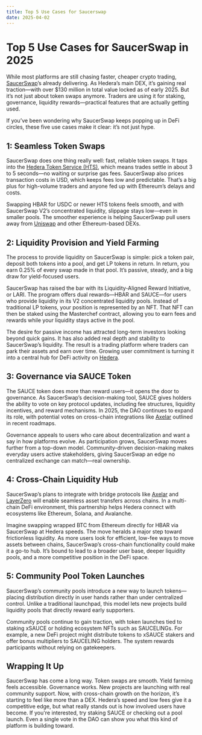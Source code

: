 ```yaml
---
title: Top 5 Use Cases for Saucerswap
date: 2025-04-02
---
```


# Top 5 Use Cases for SaucerSwap in 2025

While most platforms are still chasing faster, cheaper crypto trading, [SaucerSwap](https://www.saucerswap.finance/)’s already delivering. As Hedera’s main DEX, it’s gaining real traction—with over $130 million in total value locked as of early 2025. But it’s not just about token swaps anymore. Traders are using it for staking, governance, liquidity rewards—practical features that are actually getting used.

If you’ve been wondering why SaucerSwap keeps popping up in DeFi circles, these five use cases make it clear: it’s not just hype.

<!--truncate-->

## 1: Seamless Token Swaps

SaucerSwap does one thing really well: fast, reliable token swaps. It taps into the [Hedera Token Service (HTS)](https://hedera.com/token-service), which means trades settle in about 3 to 5 seconds—no waiting or surprise gas fees. SaucerSwap also prices transaction costs in USD, which keeps fees low and predictable. That’s a big plus for high-volume traders and anyone fed up with Ethereum’s delays and costs.

Swapping HBAR for USDC or newer HTS tokens feels smooth, and with SaucerSwap V2’s concentrated liquidity, slippage stays low—even in smaller pools. The smoother experience is helping SaucerSwap pull users away from [Uniswap](https://uniswap.org/) and other Ethereum-based DEXs.


## 2: Liquidity Provision and Yield Farming

The process to provide liquidity on SaucerSwap is simple: pick a token pair, deposit both tokens into a pool, and get LP tokens in return. In return, you earn 0.25% of every swap made in that pool. It’s passive, steady, and a big draw for yield-focused users.

SaucerSwap has raised the bar with its Liquidity-Aligned Reward Initiative, or LARI. The program offers dual rewards—HBAR and SAUCE—for users who provide liquidity in its V2 concentrated liquidity pools. Instead of traditional LP tokens, your position is represented by an NFT. That NFT can then be staked using the Masterchef contract, allowing you to earn fees and rewards while your liquidity stays active in the pool.

The desire for passive income has attracted long-term investors looking beyond quick gains. It has also added real depth and stability to SaucerSwap’s liquidity. The result is a trading platform where traders can park their assets and earn over time. Growing user commitment is turning it into a central hub for DeFi activity on [Hedera](https://hedera.com/).


## 3: Governance via SAUCE Token

The SAUCE token does more than reward users—it opens the door to governance. As SaucerSwap’s decision-making tool, SAUCE gives holders the ability to vote on key protocol updates, including fee structures, liquidity incentives, and reward mechanisms. In 2025, the DAO continues to expand its role, with potential votes on cross-chain integrations like [Axelar](https://axelar.network/) outlined in recent roadmaps.

Governance appeals to users who care about decentralization and want a say in how platforms evolve. As participation grows, SaucerSwap moves further from a top-down model. Community-driven decision-making makes everyday users active stakeholders, giving SaucerSwap an edge no centralized exchange can match—real ownership.


## 4: Cross-Chain Liquidity Hub

SaucerSwap’s plans to integrate with bridge protocols like [Axelar](https://axelar.network/) and [LayerZero](https://layerzero.network/) will enable seamless asset transfers across chains. In a multi-chain DeFi environment, this partnership helps Hedera connect with ecosystems like Ethereum, Solana, and Avalanche.

Imagine swapping wrapped BTC from Ethereum directly for HBAR via SaucerSwap at Hedera speeds. The move heralds a major step toward frictionless liquidity. As more users look for efficient, low-fee ways to move assets between chains, SaucerSwap’s cross-chain functionality could make it a go-to hub. It’s bound to lead to a broader user base, deeper liquidity pools, and a more competitive position in the DeFi space.


## 5: Community Pool Token Launches

SaucerSwap’s community pools introduce a new way to launch tokens—placing distribution directly in user hands rather than under centralized control. Unlike a traditional launchpad, this model lets new projects build liquidity pools that directly reward early supporters.

Community pools continue to gain traction, with token launches tied to staking xSAUCE or holding ecosystem NFTs such as SAUCELINGs. For example, a new DeFi project might distribute tokens to xSAUCE stakers and offer bonus multipliers to SAUCELING holders. The system rewards participants without relying on gatekeepers.


## Wrapping It Up

SaucerSwap has come a long way. Token swaps are smooth. Yield farming feels accessible. Governance works. New projects are launching with real community support. Now, with cross-chain growth on the horizon, it’s starting to feel like more than a DEX. Hedera’s speed and low fees give it a competitive edge, but what really stands out is how involved users have become. If you're interested, try staking SAUCE or checking out a pool launch. Even a single vote in the DAO can show you what this kind of platform is building toward.
